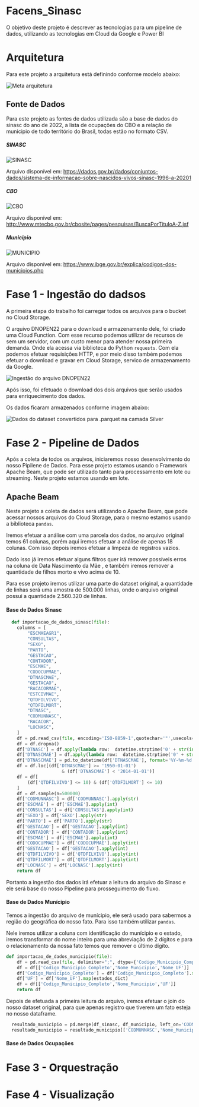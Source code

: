 # Facens_Sinasc



O objetivo deste projeto é descrever as tecnologias para um pipeline de dados, utilizando as tecnologias em Cloud da Google e Power BI 



# Arquitetura



Para este projeto a arquitetura está definindo conforme modelo abaixo:



![Meta arquitetura](images/architecture.png)



## Fonte de Dados



Para este projeto as fontes de dados utilizada são a base de dados do sinasc do ano de 2022, a lista de ocupações do CBO e a relação de municipio de todo território do Brasil, todas estão no formato CSV.


##### SINASC
![SINASC](images/sinasc_csv.png)

Arquivo disponível em: https://dados.gov.br/dados/conjuntos-dados/sistema-de-informacao-sobre-nascidos-vivos-sinasc-1996-a-20201

##### CBO
![CBO](images/ocupacao.png)

Arquivo disponível em: http://www.mtecbo.gov.br/cbosite/pages/pesquisas/BuscaPorTituloA-Z.jsf

##### Municipio
![MUNICIPIO](images/municipio.png)

Arquivo disponível em: https://www.ibge.gov.br/explica/codigos-dos-municipios.php


# Fase 1 - Ingestão do dadsos



A primeira etapa do trabalho foi carregar todos os arquivos para o bucket no Cloud Storage.


O arquivo DNOPEN22 para o download e armazenamento dele, foi criado uma Cloud Function. Com esse recurso podemos utilizar de recursos de sem um servidor, com um custo menor para atender nossa primeira demanda. Onde ela acessa via biblioteca do 
Python `requests`. Com ela podemos efetuar requisições HTTP, e por meio disso também podemos efetuar o download e gravar em Cloud Storage, servico de armazenamento da Google.


![Ingestão do arquivo DNOPEN22](images/cloud_functions/cloud_function.png)


Após isso, foi efetuado o download dos dois arquivos que serão usados para enriquecimento dos dados.

Os dados ficaram armazenados conforme imagem abaixo:

![Dados do dataset convertidos para .parquet na camada Silver](images/cloud_functions/storage.png)

# Fase 2 - Pipeline de Dados

Após a coleta de todos os arquivos, iniciaremos nosso desenvolvimento do nosso Pipilene de Dados. Para esse projeto estamos usando o Framework Apache Beam, que pode ser utilizado tanto para processamento em lote ou streaming. Neste projeto estamos usando em lote.    


## Apache Beam

Neste projeto a coleta de dados será utilizando o Apache Beam, que pode acessar nossos arquivos do Cloud Storage, para o mesmo estamos usando a biblioteca `pandas`. 

Iremos efetuar a análise com uma parcela dos dados, no arquivo original temos 61 colunas, porém aqui iremos efetuar a análise de apenas 18 colunas. Com isso depois iremos efetuar a limpeza de registros vazios.

Dado isso já iremos efetuar alguns filtros quer irá remover possíveis erros na coluna de Data Nascimento da Mãe , e também iremos remover a quantidade de filhos morto e vivo acima de 10.

Para esse projeto iremos utilizar uma parte do dataset original, a quantidade de linhas será uma amostra de 500.000 linhas, onde o arquivo original possui a quantidade 2.560.320 de linhas.

#### Base de Dados Sinasc
~~~python
  def importacao_de_dados_sinasc(file):
    columns = [
        "ESCMAEAGR1",
        "CONSULTAS",
        "SEXO",
        "PARTO",
        "GESTACAO",
        "CONTADOR",
        "ESCMAE",
        "CODOCUPMAE",
        "DTNASCMAE",
        "GESTACAO",
        "RACACORMAE",
        "ESTCIVMAE",
        "QTDFILVIVO",
        "QTDFILMORT",
        "DTNASC",
        "CODMUNNASC",
        "RACACOR",
        "LOCNASC",
    ]
    df = pd.read_csv(file, encoding='ISO-8859-1',quotechar='"',usecols=columns, delimiter=';')
    df = df.dropna()
    df['DTNASC'] = df.apply(lambda row:  datetime.strptime('0' + str(int(row['DTNASC'])), "%d%m%Y")  if len(str(int(row['DTNASC']))) < 8 else datetime.strptime(str(int(row['DTNASC'])), "%d%m%Y") , axis=1)
    df['DTNASCMAE'] = df.apply(lambda row:  datetime.strptime('0' + str(int(row['DTNASCMAE'])), "%d%m%Y")  if len(str(int(row['DTNASCMAE']))) < 8 else datetime.strptime(str(int(row['DTNASCMAE'])), "%d%m%Y") , axis=1)
    df['DTNASCMAE'] = pd.to_datetime(df['DTNASCMAE'], format='%Y-%m-%d', errors='coerce')
    df = df.loc[(df['DTNASCMAE'] >= '1950-01-01')
                     & (df['DTNASCMAE'] < '2014-01-01')]
    df = df[
        (df['QTDFILVIVO'] <= 10) & (df['QTDFILMORT'] <= 10)
    ]
    df = df.sample(n=500000)
    df['CODMUNNASC'] = df['CODMUNNASC'].apply(str)
    df['ESCMAE'] = df['ESCMAE'].apply(int)
    df['CONSULTAS'] = df['CONSULTAS'].apply(int) 
    df['SEXO'] = df['SEXO'].apply(str)
    df['PARTO'] = df['PARTO'].apply(str) 
    df['GESTACAO'] = df['GESTACAO'].apply(int) 
    df['CONTADOR'] = df['CONTADOR'].apply(int) 
    df['ESCMAE'] = df['ESCMAE'].apply(int) 
    df['CODOCUPMAE'] = df['CODOCUPMAE'].apply(int) 
    df['GESTACAO'] = df['GESTACAO'].apply(int)
    df['QTDFILVIVO'] = df['QTDFILVIVO'].apply(int)
    df['QTDFILMORT'] = df['QTDFILMORT'].apply(int)
    df['LOCNASC'] = df['LOCNASC'].apply(int)
    return df
~~~

Portanto a ingestão dos dados irá efetuar a leitura do arquivo do Sinasc e ele será base do nosso Pipeline para prosseguimento do fluxo.

#### Base de Dados Munícipio

Temos a ingestão do arquivo de munícipio, ele será usado para sabermos a região do geográfica do nosso fato. Para isso também utilizar `pandas`. 

Nele iremos utilizar a coluna com identificação do munícipio e o estado, iremos transformar do nome inteiro para uma abreviação de 2 dígitos e para o relacionamento da nossa fato temos que remover o último dígito.  

~~~python
def importacao_de_dados_municipio(file):
    df = pd.read_csv(file, delimiter=";", dtype={'Codigo_Municipio_Completo': object}) 
    df = df[['Codigo_Municipio_Completo','Nome_Municipio','Nome_UF']]
    df['Codigo_Municipio_Completo'] = df['Codigo_Municipio_Completo'].str.slice(stop=-1)
    df['UF'] = df['Nome_UF'].map(estados_dict)
    df = df[['Codigo_Municipio_Completo','Nome_Municipio','UF']]
    return df
~~~

Depois de efetuada a primeira leitura do arquivo, iremos efetuar o join do nosso dataset original, para que apenas registro que tiverem um fato esteja no nosso dataframe.
~~~python
  resultado_municipio = pd.merge(df_sinasc, df_municipio, left_on='CODMUNNASC', right_on='Codigo_Municipio_Completo', how='inner')
  resultado_municipio = resultado_municipio[['CODMUNNASC','Nome_Municipio','UF']]
~~~

#### Base de Dados Ocupações

# Fase 3 - Orquestração

# Fase 4 - Visualização

